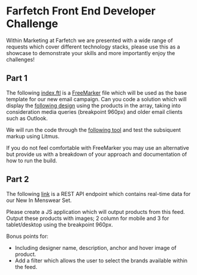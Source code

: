 # Farfetch Front End Developer Challenge

Within Marketing at Farfetch we are presented with a wide range of requests which cover different technology stacks, please use this as a showcase to demonstrate your skills and more importantly enjoy the challenges!

## Part 1

The following [index.ftl](./task1/task1.ftl) is a [FreeMarker](https://freemarker.apache.org/docs/ref_directives.html) file which will be used as the base template for our new email campaign. Can you code a solution which will display the [following design](./task1/module_design.jpg) using the products in the array, taking into consideration media queries (breakpoint 960px) and older email clients such as Outlook. 

We will run the code through the [following tool](https://try.freemarker.apache.org/) and test the subsiquent markup using Litmus.

If you do not feel comfortable with FreeMarker you may use an alternative but provide us with a breakdown of your approach and documentation of how to run the build.

## Part 2

The following [link](https://www.farfetch.com/uk/plpslice/listing-api/query?setId=9645&view=180&gender=Men) is a REST API endpoint which contains real-time data for our New In Menswear Set.

Please create a JS application which will output products from this feed. Output these products with images; 2 column for mobile and 3 for tablet/desktop using the breakpoint 960px.

Bonus points for:

- Including designer name, description, anchor and hover image of product.
- Add a filter which allows the user to select the brands available within the feed.